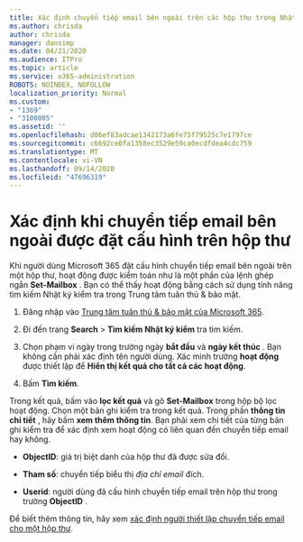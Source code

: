 ```yaml
---
title: Xác định chuyển tiếp email bên ngoài trên các hộp thư trong Nhật ký kiểm tra
ms.author: chrisda
author: chrisda
manager: dansimp
ms.date: 04/21/2020
ms.audience: ITPro
ms.topic: article
ms.service: o365-administration
ROBOTS: NOINDEX, NOFOLLOW
localization_priority: Normal
ms.custom:
- "1369"
- "3100005"
ms.assetid: ''
ms.openlocfilehash: d06ef83adcae1342173a6fe75f79525c7e1797ce
ms.sourcegitcommit: c6692ce0fa1358ec3529e59ca0ecdfdea4cdc759
ms.translationtype: MT
ms.contentlocale: vi-VN
ms.lasthandoff: 09/14/2020
ms.locfileid: "47696319"
---
```

# <a name="identify-when-external-email-forwarding-is-configured-on-mailboxes"></a>Xác định khi chuyển tiếp email bên ngoài được đặt cấu hình trên hộp thư

Khi người dùng Microsoft 365 đặt cấu hình chuyển tiếp email bên ngoài trên một hộp thư, hoạt động được kiểm toán như là một phần của lệnh ghép ngắn **Set-Mailbox** . Bạn có thể thấy hoạt động bằng cách sử dụng tính năng tìm kiếm Nhật ký kiểm tra trong Trung tâm tuân thủ & bảo mật.

1. Đăng nhập vào [Trung tâm tuân thủ & bảo mật của Microsoft 365](https://protection.office.com/).

2. Đi đến trang **Search**  >  **Tìm kiếm Nhật ký kiểm** tra tìm kiếm.

3. Chọn phạm vi ngày trong trường ngày **bắt đầu** và **ngày kết thúc** . Bạn không cần phải xác định tên người dùng. Xác minh trường **hoạt động** được thiết lập để **Hiển thị kết quả cho tất cả các hoạt động**.

4. Bấm **Tìm kiếm**.

Trong kết quả, bấm vào **lọc kết quả** và gõ **Set-Mailbox** trong hộp bộ lọc hoạt động. Chọn một bản ghi kiểm tra trong kết quả. Trong phần **thông tin chi tiết** , hãy bấm **xem thêm thông tin**. Bạn phải xem chi tiết của từng bản ghi kiểm tra để xác định xem hoạt động có liên quan đến chuyển tiếp email hay không.

- **ObjectID**: giá trị biệt danh của hộp thư đã được sửa đổi.

- **Tham số**: chuyển tiếp biểu thị _địa chỉ email_ đích.

- **Userid**: người dùng đã cấu hình chuyển tiếp email trên hộp thư trong trường **ObjectID** .

Để biết thêm thông tin, hãy xem [xác định người thiết lập chuyển tiếp email cho một hộp thư](https://docs.microsoft.com/microsoft-365/compliance/auditing-troubleshooting-scenarios#determine-who-set-up-email-forwarding-for-a-mailbox).
